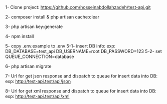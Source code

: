 1- Clone project:
https://github.com/hosseinabdollahzadeh/test-api.git

2- composer install & php artisan cache:clear

3- php artisan key:generate

4- npm install

5- copy .env.example to .env
    5-1- insert DB info:
        exp:
        DB_DATABASE=test_api
        DB_USERNAME=root
        DB_PASSWORD=123
    5-2- set QUEUE_CONNECTION=database

6- php artisan migrate

7- Url for get json response and dispatch to queue for insert data into DB:
    exp:
    http://test-api.test/api/json

8- Url for get xml response and dispatch to queue for insert data into DB:
    exp:
    http://test-api.test/api/xml
